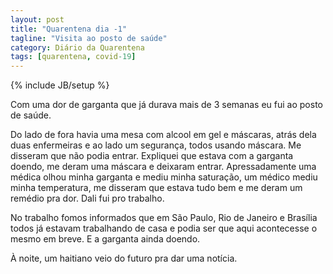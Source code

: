 ```yaml
---
layout: post
title: "Quarentena dia -1"
tagline: "Visita ao posto de saúde"
category: Diário da Quarentena
tags: [quarentena, covid-19]
---
```

{% include JB/setup %}

Com uma dor de garganta que já durava mais de 3 semanas eu fui ao posto de
saúde.

Do lado de fora havia uma mesa com alcool em gel e máscaras, atrás dela duas
enfermeiras e ao lado um segurança, todos usando máscara. Me disseram que não
podia entrar. Expliquei que estava com a garganta doendo, me deram uma máscara
e deixaram entrar.  Apressadamente uma médica olhou minha garganta e mediu
minha saturação, um médico mediu minha temperatura, me disseram que estava tudo
bem e me deram um remédio pra dor. Dali fui pro trabalho.

No trabalho fomos informados que em São Paulo, Rio de Janeiro e Brasília todos
já estavam trabalhando de casa e podia ser que aqui acontecesse o mesmo em
breve. E a garganta ainda doendo.

À noite, um haitiano veio do futuro pra dar uma notícia.
